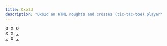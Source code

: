 ```yaml
---
title: Oxo2d 
description: "Oxo2d an HTML noughts and crosses (tic-tac-toe) player"
---
```


<pre class="oxo2d">
O X O
X X <a href="../n/">.</a>
<a href="../j/">.</a> O <a href="../o/">.</a>
</pre>
